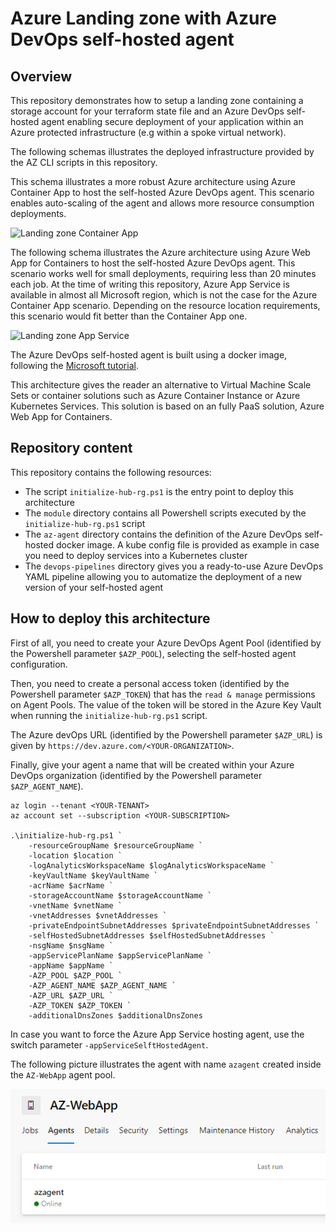 # Azure Landing zone with Azure DevOps self-hosted agent

## Overview
This repository demonstrates how to setup a landing zone containing a storage account for your terraform state file and an Azure DevOps self-hosted agent enabling secure deployment of your application within an Azure protected infrastructure (e.g within a spoke virtual network).

The following schemas illustrates the deployed infrastructure provided by the AZ CLI scripts in this repository.

This schema illustrates a more robust Azure architecture using Azure Container App to host the self-hosted Azure DevOps agent. This scenario enables auto-scaling of the agent and allows more resource consumption deployments.

![Landing zone Container App](resources/AZ-Landing-Zone-Container%20App.drawio.png)

The following schema illustrates the Azure architecture using Azure Web App for Containers to host the self-hosted Azure DevOps agent. This scenario works well for small deployments, requiring less than 20 minutes each job. At the time of writing this repository, Azure App Service is available in almost all Microsoft region, which is not the case for the Azure Container App scenario. Depending on the resource location requirements, this scenario would fit better than the Container App one.

![Landing zone App Service](resources/AZ-Landing-Zone-App%20Service.drawio.png)

The Azure DevOps self-hosted agent is built using a docker image, following the [Microsoft tutorial](https://docs.microsoft.com/en-us/azure/devops/pipelines/agents/docker?view=azure-devops).

This architecture gives the reader an alternative to Virtual Machine Scale Sets or container solutions such as Azure Container Instance or Azure Kubernetes Services. This solution is based on an fully PaaS solution, Azure Web App for Containers.

## Repository content

This repository contains the following resources:
* The script `initialize-hub-rg.ps1` is the entry point to deploy this architecture
* The `module` directory contains all Powershell scripts executed by the `initialize-hub-rg.ps1` script
* The `az-agent` directory contains the definition of the Azure DevOps self-hosted docker image. A kube config file is provided as example in case you need to deploy services into a Kubernetes cluster
* The `devops-pipelines` directory gives you a ready-to-use Azure DevOps YAML pipeline allowing you to automatize the deployment of a new version of your self-hosted agent 

## How to deploy this architecture

First of all, you need to create your Azure DevOps Agent Pool (identified by the Powershell parameter `$AZP_POOL`), selecting the self-hosted agent configuration.

Then, you need to create a personal access token (identified by the Powershell parameter `$AZP_TOKEN`) that has the `read & manage` permissions on Agent Pools. The value of the token will be stored in the Azure Key Vault when running the `initialize-hub-rg.ps1` script.

The Azure devOps URL (identified by the Powershell parameter `$AZP_URL`) is given by `https://dev.azure.com/<YOUR-ORGANIZATION>`.

Finally, give your agent a name that will be created within your Azure DevOps organization (identified by the Powershell parameter `$AZP_AGENT_NAME`).

    az login --tenant <YOUR-TENANT>
    az account set --subscription <YOUR-SUBSCRIPTION>

    .\initialize-hub-rg.ps1 `
        -resourceGroupName $resourceGroupName `
        -location $location `
        -logAnalyticsWorkspaceName $logAnalyticsWorkspaceName `
        -keyVaultName $keyVaultName `
        -acrName $acrName `
        -storageAccountName $storageAccountName `
        -vnetName $vnetName `
        -vnetAddresses $vnetAddresses `
        -privateEndpointSubnetAddresses $privateEndpointSubnetAddresses `
        -selfHostedSubnetAddresses $selfHostedSubnetAddresses `
        -nsgName $nsgName `
        -appServicePlanName $appServicePlanName `
        -appName $appName `
        -AZP_POOL $AZP_POOL `
        -AZP_AGENT_NAME $AZP_AGENT_NAME `
        -AZP_URL $AZP_URL `
        -AZP_TOKEN $AZP_TOKEN `
        -additionalDnsZones $additionalDnsZones

In case you want to force the Azure App Service hosting agent, use the switch parameter `-appServiceSelftHostedAgent`.

The following picture illustrates the agent with name `azagent` created inside the `AZ-WebApp` agent pool.

![Agent Pools Settings](resources/Agent-pools-Settings.png)